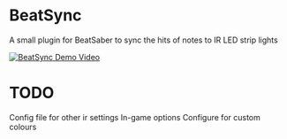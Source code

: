 # BeatSync
A small plugin for BeatSaber to sync the hits of notes to IR LED strip lights

[![BeatSync Demo Video](https://img.youtube.com/vi/RjVsj5mTZyE/0.jpg)](https://www.youtube.com/watch?v=RjVsj5mTZyE)

# TODO
Config file for other ir settings
In-game options
Configure for custom colours
